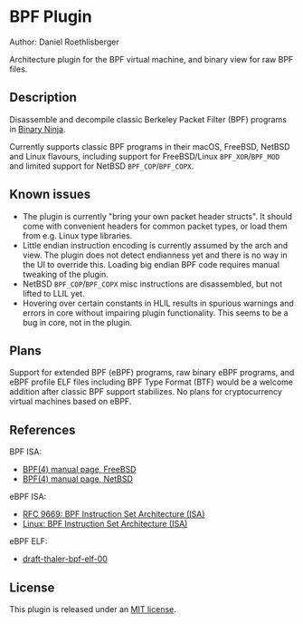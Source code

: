 # BPF Plugin
Author: Daniel Roethlisberger

Architecture plugin for the BPF virtual machine, and binary view for raw BPF
files.

## Description

Disassemble and decompile classic Berkeley Packet Filter (BPF) programs in
[Binary Ninja](https://binary.ninja/).

Currently supports classic BPF programs in their macOS, FreeBSD, NetBSD and
Linux flavours, including support for FreeBSD/Linux `BPF_XOR`/`BPF_MOD` and
limited support for NetBSD `BPF_COP`/`BPF_COPX`.

## Known issues

-   The plugin is currently "bring your own packet header structs".  It should
    come with convenient headers for common packet types, or load them from
    e.g. Linux type libraries.
-   Little endian instruction encoding is currently assumed by the arch and
    view.  The plugin does not detect endianness yet and there is no way in the
    UI to override this.  Loading big endian BPF code requires manual tweaking
    of the plugin.
-   NetBSD `BPF_COP`/`BPF_COPX` misc instructions are disassembled, but not
    lifted to LLIL yet.
-   Hovering over certain constants in HLIL results in spurious warnings and
    errors in core without impairing plugin functionality.  This seems to be
    a bug in core, not in the plugin.

## Plans

Support for extended BPF (eBPF) programs, raw binary eBPF programs, and eBPF
profile ELF files including BPF Type Format (BTF) would be a welcome addition
after classic BPF support stabilizes.  No plans for cryptocurrency virtual
machines based on eBPF.

## References

BPF ISA:

-   [BPF(4) manual page, FreeBSD](https://man.freebsd.org/cgi/man.cgi?bpf)
-   [BPF(4) manual page, NetBSD](https://man.netbsd.org/bpf.4)

eBPF ISA:

-   [RFC 9669: BPF Instruction Set Architecture (ISA)](https://www.rfc-editor.org/rfc/rfc9669.txt)
-   [Linux: BPF Instruction Set Architecture (ISA)](https://docs.kernel.org/bpf/standardization/instruction-set.html)

eBPF ELF:

-   [draft-thaler-bpf-elf-00](https://www.ietf.org/archive/id/draft-thaler-bpf-elf-00.html)

## License

This plugin is released under an [MIT license](./license).
